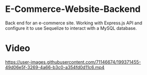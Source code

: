 # E-Commerce-Website-Backend
Back end for an e-commerce site. Working with Express.js API and configure it to use Sequelize to interact with a MySQL database.

# Video

https://user-images.githubusercontent.com/71146674/199371455-49d06e5f-3269-4a66-b3c0-a354fd0d11c6.mp4
